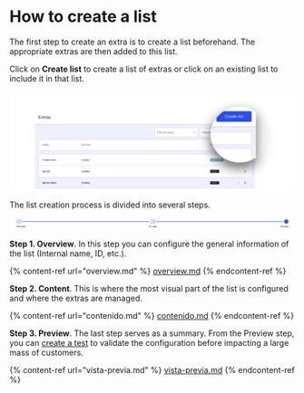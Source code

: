 How to create a list
====================

The first step to create an extra is to create a list beforehand. The appropriate extras are then added to this list.

Click on **Create list** to create a list of extras or click on an existing list to include it in that list.

![](../.gitbook/assets/CreateListButtonDetail.png)

The list creation process is divided into several steps.

![](../.gitbook/assets/ExtrasSteps.png)

**Step 1. Overview**. In this step you can configure the general information of the list (Internal name, ID, etc.).

{% content-ref url="overview.md" %\}
[overview.md](overview.md)
{% endcontent-ref %}

**Step 2. Content**. This is where the most visual part of the list is configured and where the extras are managed.

{% content-ref url="contenido.md" %}
[contenido.md](contenido.md)
{% endcontent-ref %}

**Step 3. Preview**. The last step serves as a summary. From the Preview step, you can [create a test](../como-hacer-un-test.md) to validate the configuration before impacting a large mass of customers.

{% content-ref url="vista-previa.md" %}
[vista-previa.md](vista-previa.md)
{% endcontent-ref %}

